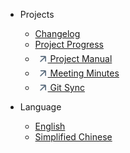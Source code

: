 <!-- _navbar.md -->


* Projects

  * [Changelog](en/logs/update_log.md)
  * [Project Progress](en/logs/process.md ':disabled')
  * [<svg t="1709753408998" class="icon" viewBox="-100 -260 1024 1024" version="1.1" xmlns="http://www.w3.org/2000/svg" p-id="3085" width="20" height="20"><path d="M608.682667 355.882667L286.165333 678.4a42.666667 42.666667 0 0 0 60.330667 60.330667l322.517333-322.517334a8.533333 8.533333 0 0 1 14.549334 6.058667V682.666667a42.666667 42.666667 0 0 0 85.333333 0V341.333333a85.333333 85.333333 0 0 0-85.333333-85.333333h-341.333334a42.666667 42.666667 0 0 0 0 85.333333h260.394667a8.533333 8.533333 0 0 1 6.058667 14.549334z" fill="#5D6E7F" p-id="3086"></path></svg> Project Manual](https://lqwejzzwkt1.feishu.cn/docx/ZXLBduGtWojd0BxfJwScxOTandf?from=from_copylink)  
  * [<svg t="1709753408998" class="icon" viewBox="-100 -260 1024 1024" version="1.1" xmlns="http://www.w3.org/2000/svg" p-id="3085" width="20" height="20"><path d="M608.682667 355.882667L286.165333 678.4a42.666667 42.666667 0 0 0 60.330667 60.330667l322.517333-322.517334a8.533333 8.533333 0 0 1 14.549334 6.058667V682.666667a42.666667 42.666667 0 0 0 85.333333 0V341.333333a85.333333 85.333333 0 0 0-85.333333-85.333333h-341.333334a42.666667 42.666667 0 0 0 0 85.333333h260.394667a8.533333 8.533333 0 0 1 6.058667 14.549334z" fill="#5D6E7F" p-id="3086"></path></svg> Meeting Minutes](https://lqwejzzwkt1.feishu.cn/docx/P0TsdlAu1ouWdkxGvrKcimhrnvd)  
  * [<svg t="1709753408998" class="icon" viewBox="-100 -260 1024 1024" version="1.1" xmlns="http://www.w3.org/2000/svg" p-id="3085" width="20" height="20"><path d="M608.682667 355.882667L286.165333 678.4a42.666667 42.666667 0 0 0 60.330667 60.330667l322.517333-322.517334a8.533333 8.533333 0 0 1 14.549334 6.058667V682.666667a42.666667 42.666667 0 0 0 85.333333 0V341.333333a85.333333 85.333333 0 0 0-85.333333-85.333333h-341.333334a42.666667 42.666667 0 0 0 0 85.333333h260.394667a8.533333 8.533333 0 0 1 6.058667 14.549334z" fill="#5D6E7F" p-id="3086"></path></svg> Git Sync](https://lqwejzzwkt1.feishu.cn/wiki/IIggwIrXEi96ovk276Bc7R93ntc)



* Language

  * [English](en/)
  * [Simplified Chinese](zh-cn/)


